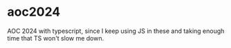 # aoc2024

AOC 2024 with typescript, since I keep using JS in these and taking enough time that TS won't slow me down.
